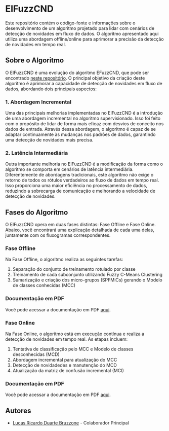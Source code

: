 # EIFuzzCND

Este repositório contém o código-fonte e informações sobre o desenvolvimento de um algoritmo projetado para lidar com cenários de detecção de novidades em fluxo de dados. O algoritmo apresentado aqui utiliza uma abordagem offline/online para aprimorar a precisão da detecção de novidades em tempo real.

## Sobre o Algoritmo

O EIFuzzCND é uma evolução do algoritmo EFuzzCND, que pode ser encontrado [neste repositório](https://github.com/andrecristiani/EFuzzCND-Results). O principal objetivo da criação deste algoritmo é aprimorar a capacidade de detecção de novidades em fluxo de dados, abordando dois principais aspectos:

### 1. Abordagem Incremental

Uma das principais melhorias implementadas no EIFuzzCND é a introdução de uma abordagem incremental no algoritmo supervisionado. Isso foi feito com o propósito de lidar de forma mais eficaz com desvios de conceito nos dados de entrada. Através dessa abordagem, o algoritmo é capaz de se adaptar continuamente às mudanças nos padrões de dados, garantindo uma detecção de novidades mais precisa.

### 2. Latência Intermediária

Outra importante melhoria no EIFuzzCND é a modificação da forma como o algoritmo se comporta em cenários de latência intermediária. Diferentemente de abordagens tradicionais, este algoritmo não exige o retorno de todos os rótulos verdadeiros ao fluxo de dados em tempo real. Isso proporciona uma maior eficiência no processamento de dados, reduzindo a sobrecarga de comunicação e melhorando a velocidade de detecção de novidades.

## Fases do Algoritmo

O EIFuzzCND opera em duas fases distintas: Fase Offline e Fase Online. Abaixo, você encontrará uma explicação detalhada de cada uma delas, juntamente com os fluxogramas correspondentes.

### Fase Offline

Na Fase Offline, o algoritmo realiza as seguintes tarefas:

1. Separação do conjunto de treinamento rotulado por classe
2. Treinamento de cada subconjunto utilizando Fuzzy C-Means Clustering
3. Sumarização e criação dos micro-grupos (SPFMiCs) gerando o Modelo de classes conhecidas (MCC)

### Documentação em PDF

Você pode acessar a documentação em PDF [aqui](https://github.com/lucas-bruzzone/EIFuzzCND/raw/main/graphics/_Fluxograma%20Fase%20Offline.pdf).


### Fase Online

Na Fase Online, o algoritmo está em execução contínua e realiza a detecção de novidades em tempo real. As etapas incluem:

1. Tentativa de classificação pelo MCC e Modelo de classes desconhecidas (MCD) 
2. Abordagem incremental para atualização do MCC
3. Detecção de novidadedes e manutenção do MCD
4. Atualização da matriz de confusão incremental (MCI)

### Documentação em PDF

Você pode acessar a documentação em PDF [aqui](https://github.com/lucas-bruzzone/EIFuzzCND/raw/main/graphics/_Fluxograma%20Fase%20Online.pdf).


## Autores

- [Lucas Ricardo Duarte Bruzzone](https://github.com/lucas-bruzzone) - Colaborador Principal

